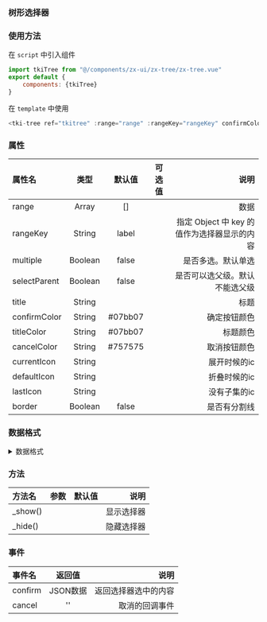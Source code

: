 ### 树形选择器

### 使用方法
在 `script` 中引入组件
``` javascript
import tkiTree from "@/components/zx-ui/zx-tree/zx-tree.vue"
export default {
    components: {tkiTree}
}
```
在 `template` 中使用
``` javascript
<tki-tree ref="tkitree" :range="range" :rangeKey="rangeKey" confirmColor="#4e8af7" />
```
### 属性
|属性名|类型|默认值|可选值|说明|
|:-|:-:|:--:|:--:|-:|
|range|Array|[]| |数据|
|rangeKey|String|label| |指定 Object 中 key 的值作为选择器显示的内容|
|multiple|Boolean|false| |是否多选。默认单选|
|selectParent|Boolean|false| |是否可以选父级。默认不能选父级|
|title|String| | |标题|
|confirmColor|String|#07bb07| |确定按钮颜色|
|titleColor|String|#07bb07| |标题颜色|
|cancelColor|String|#757575| |取消按钮颜色|
|currentIcon|String| | |展开时候的ic|
|defaultIcon|String| | |折叠时候的ic|
|lastIcon|String| | |没有子集的ic|
|border|Boolean|false| |是否有分割线|



###  数据格式
<details>
<summary>数据格式</summary>

注意：必须有id字段，且唯一

``` json
[
    {
        id: 1,
        name: '题库',
        children: [{
            id: 11,
            name: '语文',
            children: [{
                id: 111,
                name: '高一卷',
                
            },{
                id: 112,
                name: '高二卷',
                
            }]
        },{
            id: 12,
            name: '数学',
            
        } ]
    },
    {
        id: 2,
        name: '高考',
        children: [{
            id: 21,
            name: '高考1',
            
        },{
            id: 22,
            name: '高考2',
            
        },{
            id: 23,
            name: '高考3',
            
        }, ]
    },
    {
        id: 3,
        name: '课程'
    },
    {
        id: 4,
        name: '论文',
        children: [{
            id: 41,
            name: '论文分享',
            
        }]
    }
]
```
</details>

### 方法
|方法名|参数|默认值|说明|
|:-|:-:|:--:|-:|
|_show()| | |显示选择器|
|_hide()| | |隐藏选择器|

### 事件
|事件名|返回值|说明|
|:-|:-:|-:|
|confirm|JSON数据|返回选择器选中的内容|
|cancel|''|取消的回调事件|